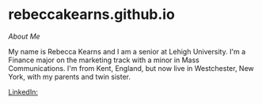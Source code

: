 # rebeccakearns.github.io

*About Me*

My name is Rebecca Kearns and I am a senior at Lehigh University. I'm a Finance major on the marketing track with a minor in Mass Communications. I'm from Kent, England, but now live in Westchester, New York, with my parents and twin sister. 

[LinkedIn:](https://www.linkedin.com/in/rebecca-kearns-3a834812a/)
